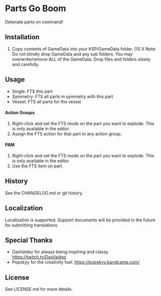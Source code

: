 # Parts Go Boom

Detonate parts on command!

## Installation

1. Copy contents of GameData into your KSP/GameData folder. OS X Note: Do not blindly drop GameData and any sub folders. You may overwrite/remove ALL of the GameData. Drop files and folders slowly and carefully.

## Usage

- Single: FTS this part
- Symmetry: FTS all parts in symmetry with this part
- Vessel: FTS all parts for the vessel

#### Action Groups
1. Right-click and set the FTS mode on the part you want to explode. This is only available in the editor.
2. Assign the FTS action for that part to any action group.

#### PAM
1. Right-click and set the FTS mode on the part you want to explode. This is only available in the editor.
2. Use the FTS item on part.

## History

See the CHANGELOG.md or git history.

## Localization

Localization is supported. Support documents will be provided in the future for submitting translations.

## Special Thanks

- DasValdez for always being inspiring and classy. https://twitch.tv/DasValdez
- Popskyy for the creativity fuel. https://popskyy.bandcamp.com/

## License

See LICENSE.md for more details.
